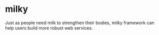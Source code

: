 # milky
Just as people need milk to strengthen their bodies, milky framework can help users build more robust web services.
